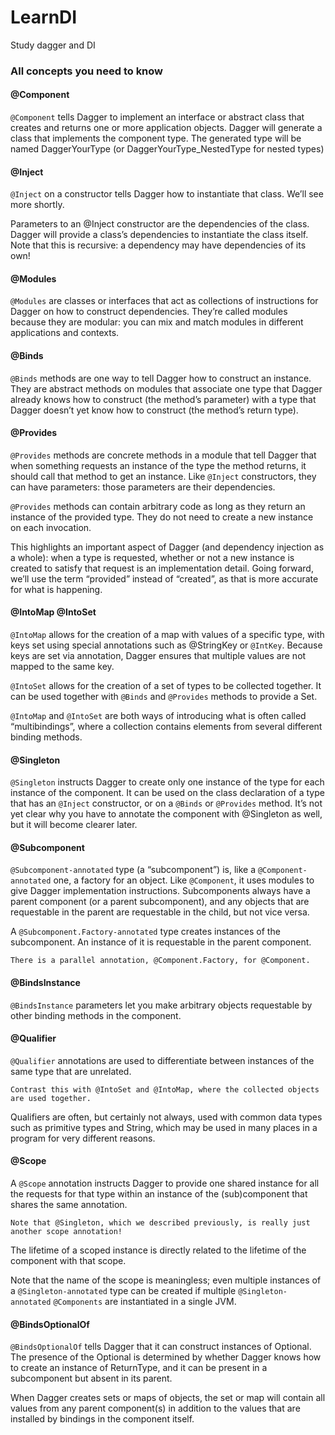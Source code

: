 # LearnDI
Study dagger and DI

### All concepts you need to know
#### @Component
`@Component` tells Dagger to implement an interface or abstract class that creates and returns one or more application objects.
Dagger will generate a class that implements the component type. The generated type will be named DaggerYourType (or DaggerYourType_NestedType for nested types)

#### @Inject
`@Inject` on a constructor tells Dagger how to instantiate that class. We’ll see more shortly.

Parameters to an @Inject constructor are the dependencies of the class. Dagger will provide a class’s dependencies to instantiate the class itself. Note that this is recursive: a dependency may have dependencies of its own!

#### @Modules
`@Modules` are classes or interfaces that act as collections of instructions for Dagger on how to construct dependencies. They’re called modules because they are modular: you can mix and match modules in different applications and contexts.

#### @Binds
`@Binds` methods are one way to tell Dagger how to construct an instance. They are abstract methods on modules that associate one type that Dagger already knows how to construct (the method’s parameter) with a type that Dagger doesn’t yet know how to construct (the method’s return type).

#### @Provides
`@Provides` methods are concrete methods in a module that tell Dagger that when something requests an instance of the type the method returns, it should call that method to get an instance. Like `@Inject` constructors, they can have parameters: those parameters are their dependencies.

`@Provides` methods can contain arbitrary code as long as they return an instance of the provided type. They do not need to create a new instance on each invocation.

This highlights an important aspect of Dagger (and dependency injection as a whole): when a type is requested, whether or not a new instance is created to satisfy that request is an implementation detail. Going forward, we’ll use the term “provided” instead of “created”, as that is more accurate for what is happening.
#### @IntoMap @IntoSet
`@IntoMap` allows for the creation of a map with values of a specific type, with keys set using special annotations such as @StringKey or `@IntKey`. Because keys are set via annotation, Dagger ensures that multiple values are not mapped to the same key.

`@IntoSet` allows for the creation of a set of types to be collected together. It can be used together with `@Binds` and `@Provides` methods to provide a Set<ReturnType>.

`@IntoMap` and `@IntoSet` are both ways of introducing what is often called “multibindings”, where a collection contains elements from several different binding methods.

#### @Singleton
`@Singleton` instructs Dagger to create only one instance of the type for each instance of the component. It can be used on the class declaration of a type that has an `@Inject` constructor, or on a `@Binds` or `@Provides` method. 
It’s not yet clear why you have to annotate the component with @Singleton as well, but it will become clearer later.

#### @Subcomponent
`@Subcomponent-annotated` type (a “subcomponent”) is, like a `@Component-annotated` one, a factory for an object. Like `@Component`, it uses modules to give Dagger implementation instructions. Subcomponents always have a parent component (or a parent subcomponent), and any objects that are requestable in the parent are requestable in the child, but not vice versa.

A `@Subcomponent.Factory-annotated` type creates instances of the subcomponent. An instance of it is requestable in the parent component.

    There is a parallel annotation, @Component.Factory, for @Component.

#### @BindsInstance
`@BindsInstance` parameters let you make arbitrary objects requestable by other binding methods in the component.

#### @Qualifier
`@Qualifier` annotations are used to differentiate between instances of the same type that are unrelated.

    Contrast this with @IntoSet and @IntoMap, where the collected objects are used together.

Qualifiers are often, but certainly not always, used with common data types such as primitive types and String, which may be used in many places in a program for very different reasons.

#### @Scope
A `@Scope` annotation instructs Dagger to provide one shared instance for all the requests for that type within an instance of the (sub)component that shares the same annotation.

    Note that @Singleton, which we described previously, is really just another scope annotation!

The lifetime of a scoped instance is directly related to the lifetime of the component with that scope.

Note that the name of the scope is meaningless; even multiple instances of a `@Singleton-annotated` type can be created if multiple `@Singleton-annotated` `@Components` are instantiated in a single JVM.

#### @BindsOptionalOf
`@BindsOptionalOf` tells Dagger that it can construct instances of Optional<ReturnType>. The presence of the Optional is determined by whether Dagger knows how to create an instance of ReturnType, and it can be present in a subcomponent but absent in its parent.

When Dagger creates sets or maps of objects, the set or map will contain all values from any parent component(s) in addition to the values that are installed by bindings in the component itself.